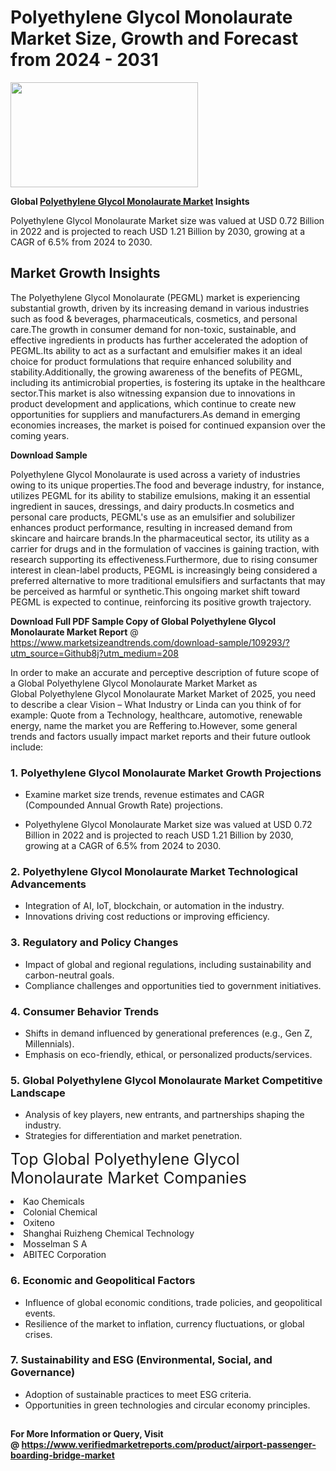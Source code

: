 <H1>Polyethylene Glycol Monolaurate Market Size, Growth and Forecast from 2024 - 2031</H1><img class="aligncenter size-medium wp-image-584254" src="https://thirdeyenews.in/wp-content/uploads/2024/09/Global-Market-Research-300x168.jpeg" alt="" width="300" height="168" /><p><strong>Global&nbsp;<a href="https://www.marketsizeandtrends.com/download-sample/109293/?utm_source=Github8j?utm_medium=208">Polyethylene Glycol Monolaurate Market</a> Insights</strong></p><p>Polyethylene Glycol Monolaurate Market size was valued at USD 0.72 Billion in 2022 and is projected to reach USD 1.21 Billion by 2030, growing at a CAGR of 6.5% from 2024 to 2030.</p><p><h2>Market Growth Insights</h2> <p>The Polyethylene Glycol Monolaurate (PEGML) market is experiencing substantial growth, driven by its increasing demand in various industries such as food & beverages, pharmaceuticals, cosmetics, and personal care.The growth in consumer demand for non-toxic, sustainable, and effective ingredients in products has further accelerated the adoption of PEGML.Its ability to act as a surfactant and emulsifier makes it an ideal choice for product formulations that require enhanced solubility and stability.Additionally, the growing awareness of the benefits of PEGML, including its antimicrobial properties, is fostering its uptake in the healthcare sector.This market is also witnessing expansion due to innovations in product development and applications, which continue to create new opportunities for suppliers and manufacturers.As demand in emerging economies increases, the market is poised for continued expansion over the coming years.</p> <p><strong>Download Sample</strong></p> <p>Polyethylene Glycol Monolaurate is used across a variety of industries owing to its unique properties.The food and beverage industry, for instance, utilizes PEGML for its ability to stabilize emulsions, making it an essential ingredient in sauces, dressings, and dairy products.In cosmetics and personal care products, PEGML's use as an emulsifier and solubilizer enhances product performance, resulting in increased demand from skincare and haircare brands.In the pharmaceutical sector, its utility as a carrier for drugs and in the formulation of vaccines is gaining traction, with research supporting its effectiveness.Furthermore, due to rising consumer interest in clean-label products, PEGML is increasingly being considered a preferred alternative to more traditional emulsifiers and surfactants that may be perceived as harmful or synthetic.This ongoing market shift toward PEGML is expected to continue, reinforcing its positive growth trajectory.</p> <p><span class=""><strong>Download Full PDF Sample Copy of Global Polyethylene Glycol Monolaurate Market Report</strong> @ <a href="https://www.marketsizeandtrends.com/download-sample/109293/?utm_source=Github8j?utm_medium=208" target="_blank">https://www.marketsizeandtrends.com/download-sample/109293/?utm_source=Github8j?utm_medium=208</a></span></p><p>In order to make an accurate and perceptive description of future scope of a Global&nbsp;Polyethylene Glycol Monolaurate Market Market as Global&nbsp;Polyethylene Glycol Monolaurate Market Market of 2025, you need to describe a clear Vision &ndash; What Industry or Linda can you think of for example: Quote from a Technology, healthcare, automotive, renewable energy, name the market you are Reffering to.However, some general trends and factors usually impact market reports and their future outlook include:</p><h3>1.&nbsp;<strong>Polyethylene Glycol Monolaurate Market Growth Projections</strong></h3><ul><li>Examine market size trends, revenue estimates and CAGR (Compounded Annual Growth Rate) projections.</li><li><p>Polyethylene Glycol Monolaurate Market size was valued at USD 0.72 Billion in 2022 and is projected to reach USD 1.21 Billion by 2030, growing at a CAGR of 6.5% from 2024 to 2030.</p></li></ul><h3>2.&nbsp;<strong>Polyethylene Glycol Monolaurate Market Technological Advancements</strong></h3><ul><li>Integration of AI, IoT, blockchain, or automation in the industry.</li><li>Innovations driving cost reductions or improving efficiency.</li></ul><h3>3.&nbsp;<strong>Regulatory and Policy Changes</strong></h3><ul><li>Impact of global and regional regulations, including sustainability and carbon-neutral goals.</li><li>Compliance challenges and opportunities tied to government initiatives.</li></ul><h3>4.&nbsp;<strong>Consumer Behavior Trends</strong></h3><ul><li>Shifts in demand influenced by generational preferences (e.g., Gen Z, Millennials).</li><li>Emphasis on eco-friendly, ethical, or personalized products/services.</li></ul><h3>5.&nbsp;<strong>Global Polyethylene Glycol Monolaurate Market Competitive Landscape</strong></h3><ul><li>Analysis of key players, new entrants, and partnerships shaping the industry.</li><li>Strategies for differentiation and market penetration.</li></ul><p data-pm-slice="1 1 []"><span style="color: inherit; font-family: inherit; font-size: 25px;">Top Global Polyethylene Glycol Monolaurate Market Companies</span></p><div class="" data-test-id=""><p><li>Kao Chemicals</li><li> Colonial Chemical</li><li> Oxiteno</li><li> Shanghai Ruizheng Chemical Technology</li><li> Mosselman S A</li><li> ABITEC Corporation</li></p></div><h3>6.&nbsp;<strong>Economic and Geopolitical Factors</strong></h3><ul><li>Influence of global economic conditions, trade policies, and geopolitical events.</li><li>Resilience of the market to inflation, currency fluctuations, or global crises.</li></ul><h3>7.&nbsp;<strong>Sustainability and ESG (Environmental, Social, and Governance)</strong></h3><ul><li>Adoption of sustainable practices to meet ESG criteria.</li><li>Opportunities in green technologies and circular economy principles.</li></ul><h2><strong style="font-size: 14px;">For More Information or Query, Visit @&nbsp;</strong><a style="background-color: #ffffff; font-size: 14px;" href="https://www.marketsizeandtrends.com/report/polyethylene-glycol-monolaurate-market/" target="_blank">https://www.verifiedmarketreports.com/product/airport-passenger-boarding-bridge-market</a></h2>